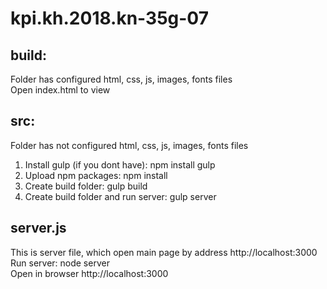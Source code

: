 # kpi.kh.2018.kn-35g-07
## build:
Folder has configured html, css, js, images, fonts files<br>
Open index.html to view
## src:
Folder has not configured html, css, js, images, fonts files<br>
1) Install gulp (if you dont have):  npm install gulp<br>
2) Upload npm packages:  npm install<br>
3) Create build folder:  gulp build<br>
4) Create build folder and run server:  gulp server<br>
## server.js
This is server file, which open main page by address http://localhost:3000<br>
Run server:  node server <br>
Open in browser http://localhost:3000
